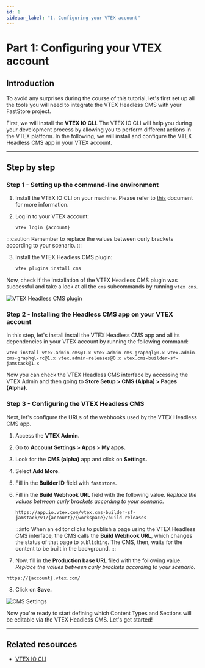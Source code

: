 ```yaml
---
id: 1
sidebar_label: "1. Configuring your VTEX account"
---
```


# Part 1: Configuring your VTEX account

## Introduction

To avoid any surprises during the course of this tutorial, let's first set up all the tools you will need to integrate the VTEX Headless CMS with your FastStore project.

First, we will install the **VTEX IO CLI**. The VTEX IO CLI will help you during your development process by allowing you to perform different actions in the VTEX platform. In the following, we will install and configure the VTEX Headless CMS app in your VTEX account.

---

## Step by step 

### Step 1 - Setting up the command-line environment

1. Install the VTEX IO CLI on your machine. Please refer to [this](https://developers.vtex.com/vtex-developer-docs/docs/vtex-io-documentation-vtex-io-cli-install) document for more information.

2. Log in to your VTEX account:

   ```
   vtex login {account}
   ```
  
  :::caution
  Remember to replace the values between curly brackets according to your scenario.
  :::

3. Install the VTEX Headless CMS plugin:

    ```sh
    vtex plugins install cms
    ```

Now, check if the installation of the VTEX Headless CMS plugin was successful and take a look at all the `cms` subcommands by running `vtex cms`.

   ![VTEX Headless CMS plugin](/img/tutorials/cms/cms-cli-plugin.png)


### Step 2 - Installing the Headless CMS app on your VTEX account

In this step, let's install install the VTEX Headless CMS app and all its dependencies in your VTEX account by running the following command:

  ```
  vtex install vtex.admin-cms@1.x vtex.admin-cms-graphql@0.x vtex.admin-cms-graphql-rc@1.x vtex.admin-releases@0.x vtex.cms-builder-sf-jamstack@1.x
  ```

Now you can check the VTEX Headless CMS interface by accessing the VTEX Admin and then going to **Store Setup > CMS (Alpha) > Pages (Alpha)**.

### Step 3 - Configuring the VTEX Headless CMS

Next, let's configure the URLs of the webhooks used by the VTEX Headless CMS app.

1. Access the **VTEX Admin.**
2. Go to **Account Settings > Apps > My apps.**
3. Look for the **CMS (alpha)** app and click on **Settings.**
4. Select **Add More**.
5.  Fill in the **Builder ID** field with `faststore`.
6. Fill in the **Build Webhook URL** field with the following value. *Replace the values between curly brackets according to your scenario.*
   ```
   https://app.io.vtex.com/vtex.cms-builder-sf-jamstack/v1/{account}/{workspace}/build-releases
   ```

   :::info
   When an editor clicks to publish a page using the VTEX Headless CMS interface, the CMS calls the **Build Webhook URL**, which changes the status of that page to `publishing`. The CMS, then, waits for the content to be built in the background.
   :::

7. Now, fill in the **Production base URL** filed with the following value. *Replace the values between curly brackets according to your scenario.*
  ```
  https://{account}.vtex.com/
  ```
   
8. Click on **Save.**

![CMS Settings](/img/tutorials/cms/cms-settings.png)

Now you're ready to start defining which Content Types and Sections will be editable via the VTEX Headless CMS. Let's get started!

---

## Related resources

- [VTEX IO CLI](https://developers.vtex.com/vtex-developer-docs/docs/vtex-io-documentation-vtex-io-cli-installation-and-command-reference)

